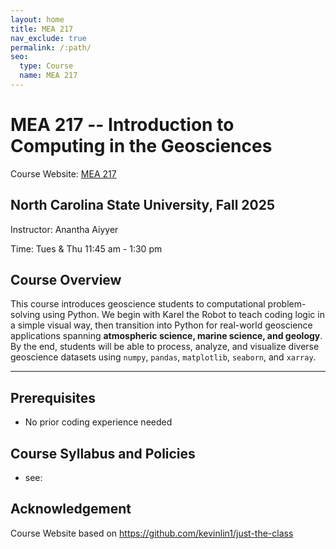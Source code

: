 ```yaml
---
layout: home
title: MEA 217
nav_exclude: true
permalink: /:path/
seo:
  type: Course
  name: MEA 217
---
```


# MEA 217 -- Introduction to Computing in the Geosciences
Course Website: [MEA 217](https://aiyyer.github.io/MEA217/)
## North Carolina State University, Fall 2025

Instructor: Anantha Aiyyer

Time: Tues & Thu 11:45 am - 1:30 pm

## Course Overview
This course introduces geoscience students to computational problem-solving using Python. We begin with Karel the Robot to teach coding logic in a simple visual way, then transition into Python for real-world geoscience applications spanning **atmospheric science, marine science, and geology**. By the end, students will be able to process, analyze, and visualize diverse geoscience datasets using `numpy`, `pandas`, `matplotlib`, `seaborn`, and `xarray`.  


---
## Prerequisites
- No prior coding experience needed

## Course Syllabus and Policies
- see: 


## Acknowledgement
Course Website based on https://github.com/kevinlin1/just-the-class
